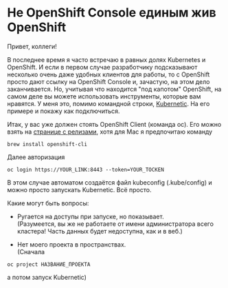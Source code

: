 # Не OpenShift Console единым жив OpenShift

Привет, коллеги!

В последнее время я часто встречаю в равных долях Kubernetes и OpenShift. И если в первом случае разработчику подсказывают несколько очень даже удобных клиентов для работы, то с OpenShift просто дают ссылку на OpenShift Console и, зачастую, на этом дело заканчивается. Но, учитывая что находится "под капотом" OpenShift, на самом деле вы можете использовать инструменты, которые вам нравятся. У меня это, помимо командной строки, [Kubernetic](https://www.kubernetic.com). На его примере и покажу как подключиться.

Итак, у вас уже должен стоять OpenShift Client (команда oc). Его можно взять на [странице с релизами](https://github.com/openshift/origin/releases), хотя для Mac я предпочитаю команду
```
brew install openshift-cli
```

Далее авторизация
```
oc login https://YOUR_LINK:8443 --token=YOUR_TOCKEN
```

В этом случае автоматом создаётся файл kubeconfig (.kube/config) и можно просто запускать Kubernetic. Всё просто.

Какие могут быть вопросы:

* Ругается на доступы при запуске, но показывает.\
(Разумеется, вы же не работаете от имени администратора всего кластера! Часть данных будет недоступна, как и в веб.)

* Нет моего проекта в пространствах.\
(Сначала
```
oc project НАЗВАНИЕ_ПРОЕКТА
```
а потом запуск Kubernetic)